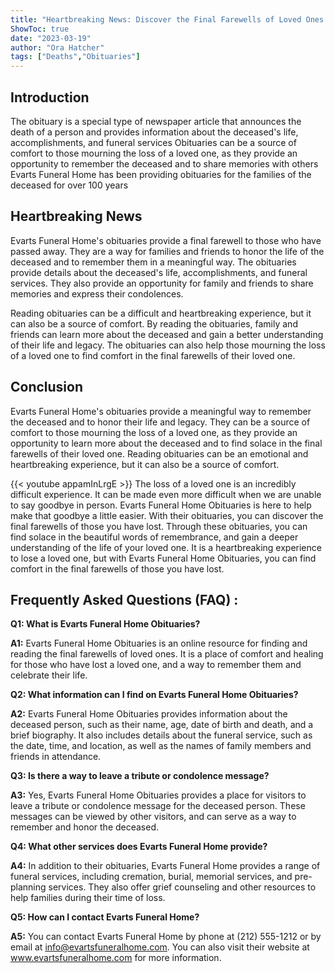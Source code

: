 ```yaml
---
title: "Heartbreaking News: Discover the Final Farewells of Loved Ones at Evarts Funeral Home Obituaries"
ShowToc: true 
date: "2023-03-19"
author: "Ora Hatcher" 
tags: ["Deaths","Obituaries"]
---
```

## Introduction

The obituary is a special type of newspaper article that announces the death of a person and provides information about the deceased's life, accomplishments, and funeral services Obituaries can be a source of comfort to those mourning the loss of a loved one, as they provide an opportunity to remember the deceased and to share memories with others Evarts Funeral Home has been providing obituaries for the families of the deceased for over 100 years

## Heartbreaking News

Evarts Funeral Home's obituaries provide a final farewell to those who have passed away. They are a way for families and friends to honor the life of the deceased and to remember them in a meaningful way. The obituaries provide details about the deceased's life, accomplishments, and funeral services. They also provide an opportunity for family and friends to share memories and express their condolences.

Reading obituaries can be a difficult and heartbreaking experience, but it can also be a source of comfort. By reading the obituaries, family and friends can learn more about the deceased and gain a better understanding of their life and legacy. The obituaries can also help those mourning the loss of a loved one to find comfort in the final farewells of their loved one.

## Conclusion

Evarts Funeral Home's obituaries provide a meaningful way to remember the deceased and to honor their life and legacy. They can be a source of comfort to those mourning the loss of a loved one, as they provide an opportunity to learn more about the deceased and to find solace in the final farewells of their loved one. Reading obituaries can be an emotional and heartbreaking experience, but it can also be a source of comfort.

{{< youtube appamInLrgE >}} 
The loss of a loved one is an incredibly difficult experience. It can be made even more difficult when we are unable to say goodbye in person. Evarts Funeral Home Obituaries is here to help make that goodbye a little easier. With their obituaries, you can discover the final farewells of those you have lost. Through these obituaries, you can find solace in the beautiful words of remembrance, and gain a deeper understanding of the life of your loved one. It is a heartbreaking experience to lose a loved one, but with Evarts Funeral Home Obituaries, you can find comfort in the final farewells of those you have lost.

## Frequently Asked Questions (FAQ) :
**Q1: What is Evarts Funeral Home Obituaries?**

**A1:** Evarts Funeral Home Obituaries is an online resource for finding and reading the final farewells of loved ones. It is a place of comfort and healing for those who have lost a loved one, and a way to remember them and celebrate their life. 

**Q2: What information can I find on Evarts Funeral Home Obituaries?**

**A2:** Evarts Funeral Home Obituaries provides information about the deceased person, such as their name, age, date of birth and death, and a brief biography. It also includes details about the funeral service, such as the date, time, and location, as well as the names of family members and friends in attendance. 

**Q3: Is there a way to leave a tribute or condolence message?**

**A3:** Yes, Evarts Funeral Home Obituaries provides a place for visitors to leave a tribute or condolence message for the deceased person. These messages can be viewed by other visitors, and can serve as a way to remember and honor the deceased. 

**Q4: What other services does Evarts Funeral Home provide?**

**A4:** In addition to their obituaries, Evarts Funeral Home provides a range of funeral services, including cremation, burial, memorial services, and pre-planning services. They also offer grief counseling and other resources to help families during their time of loss. 

**Q5: How can I contact Evarts Funeral Home?**

**A5:** You can contact Evarts Funeral Home by phone at (212) 555-1212 or by email at info@evartsfuneralhome.com. You can also visit their website at www.evartsfuneralhome.com for more information.



